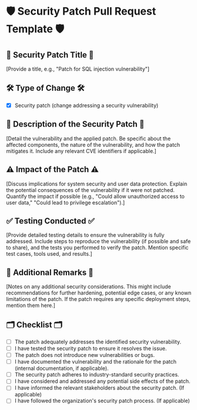 # 🛡️ Security Patch Pull Request Template 🛡️

## 🚨 Security Patch Title 🚨
[Provide a title, e.g., "Patch for SQL injection vulnerability"]

## 🛠️ Type of Change 🛠️
- [X] Security patch (change addressing a security vulnerability)

## 📌 Description of the Security Patch 📌
[Detail the vulnerability and the applied patch.  Be specific about the affected components, the nature of the vulnerability, and how the patch mitigates it.  Include any relevant CVE identifiers if applicable.]

## ⚠️ Impact of the Patch ⚠️
[Discuss implications for system security and user data protection. Explain the potential consequences of the vulnerability if it were not patched.  Quantify the impact if possible (e.g., "Could allow unauthorized access to user data," "Could lead to privilege escalation").]

## ✅ Testing Conducted ✅
[Provide detailed testing details to ensure the vulnerability is fully addressed.  Include steps to reproduce the vulnerability (if possible and safe to share), and the tests you performed to verify the patch.  Mention specific test cases, tools used, and results.]

## 📝 Additional Remarks 📝
[Notes on any additional security considerations.  This might include recommendations for further hardening, potential edge cases, or any known limitations of the patch.  If the patch requires any specific deployment steps, mention them here.]

## 🗂️ Checklist 🗂️

- [ ] The patch adequately addresses the identified security vulnerability.
- [ ] I have tested the security patch to ensure it resolves the issue.
- [ ] The patch does not introduce new vulnerabilities or bugs.
- [ ] I have documented the vulnerability and the rationale for the patch (internal documentation, if applicable).
- [ ] The security patch adheres to industry-standard security practices.
- [ ] I have considered and addressed any potential side effects of the patch.
- [ ] I have informed the relevant stakeholders about the security patch. (If applicable)
- [ ] I have followed the organization's security patch process. (If applicable)